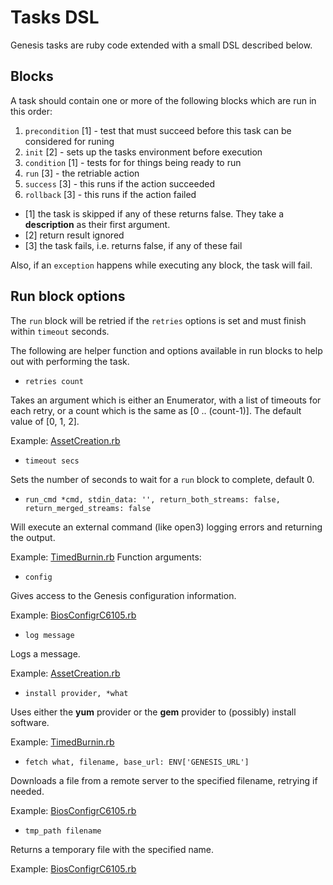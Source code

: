 # Tasks DSL

Genesis tasks are ruby code extended with a small DSL described below.

## Blocks

A task should contain one or more of the following blocks which are run in this order:

1. `precondition` [1] - test that must succeed before this task can be considered for runing
2. `init` [2] - sets up the tasks environment before execution
3. `condition` [1] - tests for for things being ready to run
4. `run` [3] - the retriable action
5. `success` [3] - this runs if the action succeeded
6. `rollback` [3] - this runs if the action failed

* [1] the task is skipped if any of these returns false.  They take a **description** as their first argument.
* [2] return result ignored
* [3] the task fails, i.e. returns false, if any of these fail

Also, if an `exception` happens while executing any block, the task will fail.

## Run block options

The `run` block will be retried if the `retries` options is set and 
must finish within `timeout` seconds.

The following are helper function and options available in run blocks to help
out with performing the task.

* `retries count`

Takes an argument which is either an Enumerator, with a list of timeouts for
each retry, or a count which is the same as [0 .. (count-1)].  The default value
of [0, 1, 2].

Example:
[AssetCreation.rb](https://github.com/tumblr/genesis/blob/master/tasks/AssetCreation.rb#L4)

* `timeout secs`

Sets the number of seconds to wait for a `run` block to complete, default 0.

* `run_cmd *cmd, stdin_data: '', return_both_streams: false, return_merged_streams:
false`

Will execute an external command (like open3) logging errors and returning the
output.

Example:
[TimedBurnin.rb](https://github.com/tumblr/genesis/blob/master/tasks/TimedBurnin.rb#L31)
Function arguments:

* `config`

Gives access to the Genesis configuration information.

Example:
[BiosConfigrC6105.rb](https://github.com/tumblr/genesis/blob/master/tasks/BiosConfigrC6105.rb#L15)

* `log message`

Logs a message.

Example:
[AssetCreation.rb](https://github.com/tumblr/genesis/blob/master/tasks/AssetCreation.rb#L20)

* `install provider, *what`

Uses either the **yum** provider or the **gem** provider to (possibly) install
software.

Example:
[TimedBurnin.rb](https://github.com/tumblr/genesis/blob/master/tasks/TimedBurnin.rb#L13)

* `fetch what, filename, base_url: ENV['GENESIS_URL']`

Downloads a file from a remote server to the specified filename, retrying if
needed.

Example:
[BiosConfigrC6105.rb](https://github.com/tumblr/genesis/blob/master/tasks/BiosConfigrC6105.rb#L17)

* `tmp_path filename`

Returns a temporary file with the specified name.

Example:
[BiosConfigrC6105.rb](https://github.com/tumblr/genesis/blob/master/tasks/BiosConfigrC6105.rb#L22)
